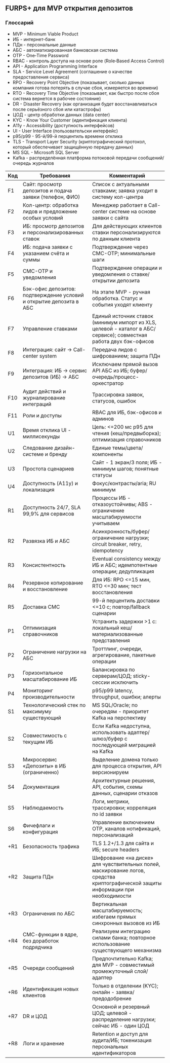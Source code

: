 ## FURPS+ для MVP открытия депозитов

### Глоссарий

- MVP - Minimum Viable Product
- ИБ - интернет-банк
- ПДн - персональные данные
- АБС - автоматизированная банковская система
- OTP - One‑Time Password
- RBAC - контроль доступа на основе роле (Role‑Based Access Control)
- API - Application Programming Interface
- SLA - Service Level Agreement (соглашение о качестве предоставления сервиса)
- RPO - Recovery Point Objective (показывает, сколько данных компания готова потерять в случае сбоя, измеряется во времени)
- RTO - Recovery Time Objective (показывает, как быстро после сбоя система вернется в рабочее состояние)
- DR - Disaster Recovery (как организация будет восстанавливаться после серьёзного сбоя или катастрофы)
- ЦОД - центр обработки данных (data center)
- KYC - Know Your Customer (идентификация клиента)
- A11y - Accessibility (доступность интерфейсов)
- UI - User Interface (пользовательски интерфейс)
- p95/p99 - 95-й/99-й перцентиль времени отклика
- TLS - Transport Layer Security (криптографический протокол, который обеспечивает защищённую передачу данных)
- MS SQL - Microsoft SQL Server
- Kafka - распределённая платформа потоковой передачи сообщений/очередь журналов

| Код | Требования                                                          | Комментарий                                                                                                                        |
| --- | ------------------------------------------------------------------- | ---------------------------------------------------------------------------------------------------------------------------------- |
| F1  | Сайт: просмотр депозитов и подача заявки (телефон, ФИО)             | Список с актуальными ставками; заявка уходит в систему кол-центра                                                                  |
| F2  | Кол-центр: обработка лидов и предложение особых условий             | Менеджер работает в Call-center системе на основе заявки с сайта                                                                   |
| F3  | ИБ: просмотр депозитов и персонализированных ставок                 | Для действующих клиентов ставки персонализируются по данным клиента                                                                |
| F4  | ИБ: подача заявки с указанием счёта и суммы                         | Подтверждение через СМС-OTP; минимальные шаги                                                                                      |
| F5  | СМС-OTP и уведомления                                               | Подтверждение операции и уведомления о ставке/открытии депозита                                                                    |
| F6  | Бэк-офис депозитов: подтверждение условий и открытие депозита в АБС | На этапе MVP - ручная обработка. Cтатус и события уходят клиенту                                                                   |
| F7  | Управление ставками                                                 | Единый источник ставок (минимум импорт из XLS, целевой - каталог в АБС/сервисе); совместная работа двух бэк-офисов                 |
| F8  | Интеграция: сайт -> Call-center system                              | Передача лидов с шифрованием; защита ПДн                                                                                           |
| F9  | Интеграция: ИБ -> сервис депозитов (ИБ) -> АБС                      | Исключаем прямой вызов API АБС из ИБ; буфер/очередь/процесс-оркестратор                                                            |
| F10 | Аудит действий и журналирование интеграций                          | Трассировка заявок, статусов, ошибок                                                                                               |
| F11 | Роли и доступы                                                      | RBAC для ИБ, бэк-офисов и админов                                                                                                  |
| U1  | Время отклика UI - миллисекунды                                     | Цель: <=200 мс p95 для чтения (кеш/предвыборка); оптимизация справочников                                                          |
| U2  | Следование дизайн-системе и бренду                                  | Единые темы/цвета/компоненты                                                                                                       |
| U3  | Простота сценариев                                                  | Сайт - 1 экран/3 поля; ИБ - минимум шагов; понятные статусы                                                                        |
| U4  | Доступность (A11y) и локализация                                    | Фокус/контрасты/aria; RU минимум                                                                                                   |
| R1  | Доступность 24/7, SLA 99,9% для сервисов                            | Процессы ИБ - отказоустойчивы; ABS - ограничение масштабируемости учитываем                                                        |
| R2  | Развязка ИБ и АБС                                                   | Асинхронность/буфер/ограничение нагрузки; circuit breaker, retry, idempotency                                                      |
| R3  | Консистентность                                                     | Eventual consistency между ИБ и АБС; идемпотентные операции; дедупликация                                                          |
| R4  | Резервное копирование и восстановление                              | Для ИБ: RPO <=15 мин, RTO <=30 мин; тест восстановления                                                                            |
| R5  | Доставка СМС                                                        | 99-й перцентиль доставки <=10 с; повтор/fallback сценарии                                                                          |
| P1  | Оптимизация справочников                                            | Устранить задержки >1 с: локальный кеш/материализованные представления                                                             |
| P2  | Ограничение нагрузки на АБС                                         | Троттлинг, очереди, агрегирование, пакетные операции                                                                               |
| P3  | Горизонтальное масштабирование ИБ                                   | Балансировка по серверам/ЦОД; sticky-сессии исключить                                                                              |
| P4  | Мониторинг производительности                                       | p95/p99 latency, throughput, ошибки; алерты                                                                                        |
| S1  | Технологический стек по максимуму существующий                      | MS SQL/Oracle; по очередям - приоритет Kafka на перспективу                                                                        |
| S2  | Совместимость с текущим ИБ                                          | Если Kafka недоступна, использовать адаптер/шлюз/буфер с последующей миграцией на Kafka                                            |
| S3  | Микросервис «Депозиты» в ИБ (ограниченно)                           | Выделение домена только для процесса открытия, API версионируем                                                                    |
| S4  | Документация                                                        | Архитектурные решения, API, события, схемы данных, сценарии отказов                                                                |
| S5  | Наблюдаемость                                                       | Логи, метрики, трассировки; корреляция по id заявки                                                                                |
| S6  | Фичефлаги и конфигурация                                            | Управление включением OTP, каналов нотификаций, персонализаций                                                                     |
| +R1 | Безопасность трафика                                                | TLS 1.2+/1.3 для сайта и ИБ; secure headers                                                                                        |
| +R2 | Защита ПДн                                                          | Шифрование «на диске» для чувствительных полей, маскирование логов, средства криптографической защиты информации при необходимости |
| +R3 | Ограничения по АБС                                                  | Вертикальная масштабируемость; избегаем прямых синхронных вызовов из ИБ                                                            |
| +R4 | СМС-функции в ядре, без доработок подрядчика                        | Реализуем интеграцию силами банка; повторное использование существующего механизма                                                 |
| +R5 | Очереди сообщений                                                   | Предпочтительно Kafka; для MVP - совместимый промежуточный слой/адаптер                                                            |
| +R6 | Идентификация новых клиентов                                        | Только в отделении (KYC); онлайн - заявка/предодобрение                                                                            |
| +R7 | DR и ЦОД                                                            | Основной и резервный ЦОД; целевой - распределение нагрузки; сейчас ИБ - один ЦОД                                                   |
| +R8 | Логи и хранение                                                     | Retention и доступ для аудита/ИБ; токенизация персональных идентификаторов                                                         |
